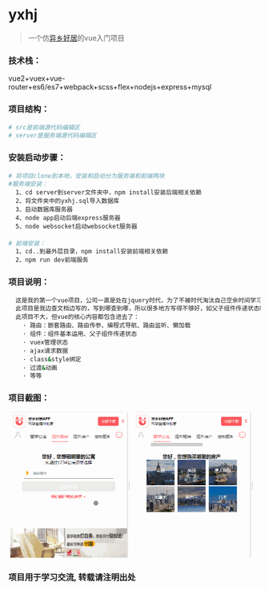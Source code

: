# yxhj

>一个仿[异乡好居](https://m.uhouzz.com/apartments)的vue入门项目


### 技术栈：
vue2+vuex+vue-router+es6/es7+webpack+scss+flex+nodejs+express+mysql


### 项目结构：
``` bash
# src是前端源代码编辑区
# server是服务端源代码编辑区
```


### 安装启动步骤：
``` bash
# 将项目clone到本地，安装和启动分为服务端和前端两块
#服务端安装：
  1、cd server到server文件夹中，npm install安装后端相关依赖
  2、将文件夹中的yxhj.sql导入数据库
  3、启动数据库服务器
  4、node app启动后端express服务器
  5、node websocket启动websocket服务器
  
# 前端安装：
  1、cd..到最外层目录，npm install安装前端相关依赖
  2、npm run dev前端服务
```


### 项目说明：
``` bash
  这是我的第一个vue项目，公司一直是处在jquery时代，为了不被时代淘汰自己空余时间学习vue。
  此项目是我边查文档边写的，写到哪查到哪，所以很多地方写得不够好，如父子组件传递状态时，开始没用vuex，让代码显得很混乱。但踩坑才能理解得更好，毕竟是入门。
  此项目不大，但vue的核心内容都包含进去了：
    · 路由：嵌套路由、路由传参、编程式导航、路由监听、懒加载
    · 组件：组件基本运用、父子组件传递状态
    · vuex管理状态
    · ajax请求数据
    · class&style绑定
    · 过渡&动画
    · 等等
```


### 项目截图：
  <img src='src/static/imgs/md_1.gif' width='48%'> <img src='src/static/imgs/md_2.gif' width='48%'>

### 项目用于学习交流, 转载请注明出处





